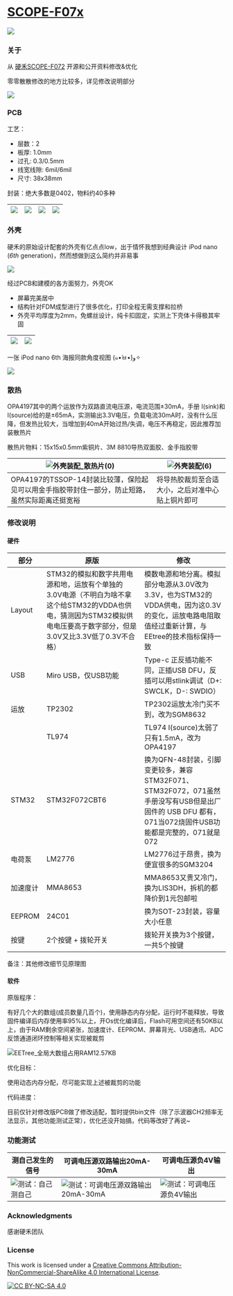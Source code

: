 # [SCOPE-F07x](https://github.com/oldgerman/SCOPE-F07x)

![](Images/外壳装配-0.jpg)

### 关于

从 [硬禾SCOPE-F072](https://github.com/EETree-git/SCOPE-F072) 开源和公开资料修改&优化

零零散散修改的地方比较多，详见修改说明部分

![](Images/SCOPE-F07x_MIndMap_Main.png)

### PCB

工艺：

- 层数：2
- 板厚: 1.0mm 
- 过孔: 0.3/0.5mm
- 线宽线隙: 6mil/6mil
- 尺寸: 38x38mm

封装：绝大多数是0402，物料约40多种

| ![](Images/3d_1.png) | ![](Images/3d_2.png) | ![](Images/3d_3_png.png) | ![](Images/3d_4_png.png) |
| -------------------- | -------------------- | ------------------------ | ------------------------ |

### 外壳



硬禾的原始设计配套的外壳有亿点点low，出于情怀我想到经典设计 iPod nano (*6th* generation)，然而想做到这么简约并非易事

![](Images/wikipedia_IPOD-NANO-6th.png)

经过PCB和建模的各方面努力，外壳OK

- 屏幕完美居中
- 结构针对FDM成型进行了很多优化，打印全程无需支撑和拉桥
- 外壳平均厚度为2mm，免螺丝设计，纯卡扣固定，实测上下壳体卡得极其牢固

| ![](Images/CASE_3D_1.png) | ![](Images/CASE_3D_2.png) |
| ------------------------- | ------------------------- |

一张 iPod nano 6th 海报同款角度视图 (๑•̀ㅂ•́)و✧

![](Images/SW_six-view_2.png)

### 散热

OPA4197其中的两个运放作为双路直流电压源，电流范围±30mA，手册 I(sink)和I(source)给的是±65mA，实测输出3.3V电压，负载电流30mA时，没有什么压降，但发热比较大，当增加到40mA开始过热/失调，电压不再稳定，因此推荐加装散热片

散热片物料：15x15x0.5mm紫铜片、3M 8810导热双面胶、金手指胶带

| ![外壳装配_散热片(0)](Images/外壳装配_散热片(0).jpeg)        | ![外壳装配(6)](Images/外壳装配(6).jpeg)          |
| ------------------------------------------------------------ | ------------------------------------------------ |
| OPA4197的TSSOP-14封装比较薄，保险起见可以用金手指胶带封住一部分，防止短路，虽然实际距离还挺宽裕 | 将导热胶裁剪至合适大小，之后对准中心贴上铜片即可 |

### 修改说明

#### 硬件

| 部分     | 原版                                                         | 修改                                                         |
| -------- | ------------------------------------------------------------ | ------------------------------------------------------------ |
| Layout   | STM32的模拟和数字共用电源和地，运放有个单独的3.0V电源（不明白为啥不拿这个给STM32的VDDA也供电，猜测因为STM32模拟供电电压要高于数字部分，但是3.0V又比3.3V低了0.3V不合格） | 模数电源和地分离。模拟部分电源从3.0V改为3.3V，也为STM32的VDDA供电，因为这0.3V的变化，运放电路电阻取值经过重新计算，与EEtree的技术指标保持一致 |
| USB      | Miro USB，仅USB功能                                          | Type-c 正反插功能不同，正插USB DFU，反插可以用stlink调试（D+: SWCLK，D-: SWDIO） |
| 运放     | TP2302                                                       | TP2302运放太冷门买不到，改为SGM8632                          |
|          | TL974                                                        | TL974 I(source)太弱了只有1.5mA，改为OPA4197                  |
| STM32    | STM32F072CBT6                                                | 换为QFN-48封装，引脚变更较多，兼容STM32F071、STM32F072，071虽然手册没写有USB但是出厂固件的 USB DFU 都有，071当072烧固件USB功能都是完整的，071就是072 |
| 电荷泵   | LM2776                                                       | LM2776过于昂贵，换为便宜很多的SGM3204                        |
| 加速度计 | MMA8653                                                      | MMA8653又贵又冷门，换为LIS3DH，拆机的都降价到1元包邮啦       |
| EEPROM   | 24C01                                                        | 换为SOT-23封装，容量大小任意                                 |
| 按键     | 2个按键 + 拨轮开关                                           | 拨轮开关换为3个按键，一共5个按键                             |

备注：其他修改细节见原理图

#### 软件

原版程序：

有好几个大的数组(成员数量几百个)，使用静态内存分配，运行时不能释放，导致固件编译后内存使用率95%以上，开Os优化编译后，Flash可用空间还有50KB以上，由于RAM剩余空间紧张，加速度计、EEPROM、屏幕背光、USB通讯、ADC反馈通道闭环控制等相关实现被裁剪

![EETree_全局大数组占用RAM12.57KB](Images/EETree_全局大数组占用RAM12.57KB.png)

优化目标：

使用动态内存分配，尽可能实现上述被裁剪的功能

代码进度：

目前仅针对修改版PCB做了修改适配，暂时提供bin文件（除了示波器CH2频率无法显示，其他功能测试正常），优化还没开始搞，代码等改好了再说~

### 功能测试

| 测自己发生的信号                                 | 可调电压源双路输出20mA-30mA                                  | 可调电压源负4V输出                                           |
| ------------------------------------------------ | ------------------------------------------------------------ | ------------------------------------------------------------ |
| ![测试：自己测自己](Images/测试：自己测自己.JPG) | ![测试：可调电压源双路输出20mA-30mA](Images/测试：可调电压源双路输出20mA-30mA.JPG) | ![测试：可调电压源负4V输出](Images/测试：可调电压源负4V输出.JPG) |

### Acknowledgments

感谢硬禾团队

### License

This work is licensed under a
[Creative Commons Attribution-NonCommercial-ShareAlike 4.0 International License][cc-by-nc-sa].

[![CC BY-NC-SA 4.0][cc-by-nc-sa-image]][cc-by-nc-sa]

[cc-by-nc-sa]: http://creativecommons.org/licenses/by-nc-sa/4.0/
[cc-by-nc-sa-image]: https://i.creativecommons.org/l/by-nc-sa/4.0/88x31.png
